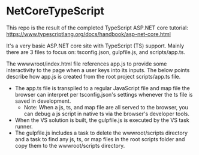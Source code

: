 # NetCoreTypeScript

This repo is the result of the completed TypeScript ASP.NET core tutorial: https://www.typescriptlang.org/docs/handbook/asp-net-core.html

It's a very basic ASP.NET core site with TypeScript (TS) support. Mainly there are 3 files to focus on: tsconfig.json, gulpfile.js, and scripts/app.ts.

The wwwwroot/index.html file references app.js to provide some interactivity to the page when a user keys into its inputs. The below points describe how app.js is created from the root project scripts/app.ts file.

* The app.ts file is transpiled to a regular JavaScript file and map file the browser can interpret per tsconfig.json's settings whenever the ts file is saved in development. 
  * Note: When a js, ts, and map file are all served to the browser, you can debug a js script in native ts via the browser's developer tools.
* When the VS solution is built, the gulpfile.js is executed by the VS task runner. 
* The gulpfile.js includes a task to delete the wwwroot/scripts directory and a task to find any js, ts, or map files in the root scripts folder and copy them to the wwwroot/scripts directory.
